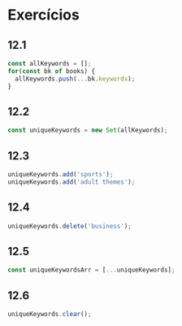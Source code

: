 # Exercícios

## 12.1

```javascript
const allKeywords = [];
for(const bk of books) {
  allKeywords.push(...bk.keywords);
}
```

## 12.2

```javascript
const uniqueKeywords = new Set(allKeywords);
```

## 12.3
```javascript
uniqueKeywords.add('sports');
uniqueKeywords.add('adult themes');
```

## 12.4
```javascript
uniqueKeywords.delete('business');
```

## 12.5
```javascript
const uniqueKeywordsArr = [...uniqueKeywords];
```

## 12.6
```javascript
uniqueKeywords.clear();
```

